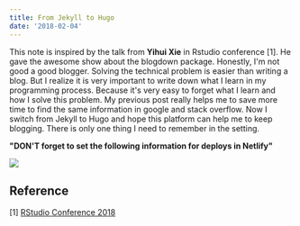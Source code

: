 ```yaml
---
title: From Jekyll to Hugo
date: '2018-02-04'
---
```


This note is inspired by the talk from **Yihui Xie** in Rstudio conference [1]. He gave the awesome show about the blogdown package. Honestly, I'm not good a good blogger. Solving the technical problem is easier than writing a blog. But I realize it is very important to write down what I learn in my programming process. Because it's very easy to forget what I learn and how I solve this problem. My previous post really helps me to save more time to find the same information in google and stack overflow. Now I switch from Jekyll to Hugo and hope this platform can help me to keep blogging. There is only one thing I need to remember in the setting.

**"DON'T forget to set the following information for deploys in Netlify"**


![](https://i.imgur.com/tlBpJjc.png)


## Reference
[1] [RStudio Conference 2018](https://youtu.be/ogy7rHWlsQ8?t=3h1m28s)

